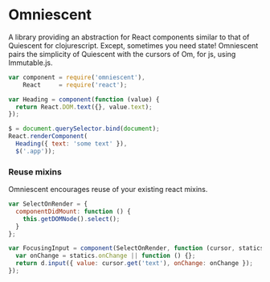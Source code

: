 Omniescent
=========

A library providing an abstraction for React components similar to that of Quiescent for clojurescript. Except, sometimes you need state! Omniescent pairs the simplicity of Quiescent with the cursors of Om, for js, using Immutable.js.

```js
var component = require('omniescent'),
    React     = require('react');

var Heading = component(function (value) {
  return React.DOM.text({}, value.text);
});

$ = document.querySelector.bind(document);
React.renderComponent(
  Heading({ text: 'some text' }),
  $('.app'));
```

### Reuse mixins

Omniescent encourages reuse of your existing react mixins.

```js
var SelectOnRender = {
  componentDidMount: function () {
    this.getDOMNode().select();
  }
};

var FocusingInput = component(SelectOnRender, function (cursor, statics) {
  var onChange = statics.onChange || function () {};
  return d.input({ value: cursor.get('text'), onChange: onChange });
});
```

